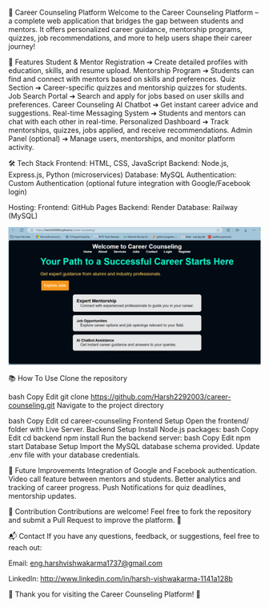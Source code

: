 🎯 Career Counseling Platform
Welcome to the Career Counseling Platform – a complete web application that bridges the gap between students and mentors.
It offers personalized career guidance, mentorship programs, quizzes, job recommendations, and more to help users shape their career journey!

🚀 Features
Student & Mentor Registration
➔ Create detailed profiles with education, skills, and resume upload.
Mentorship Program
➔ Students can find and connect with mentors based on skills and preferences.
Quiz Section
➔ Career-specific quizzes and mentorship quizzes for students.
Job Search Portal
➔ Search and apply for jobs based on user skills and preferences.
Career Counseling AI Chatbot
➔ Get instant career advice and suggestions.
Real-time Messaging System
➔ Students and mentors can chat with each other in real-time.
Personalized Dashboard
➔ Track mentorships, quizzes, jobs applied, and receive recommendations.
Admin Panel (optional)
➔ Manage users, mentorships, and monitor platform activity.

🛠️ Tech Stack
Frontend: HTML, CSS, JavaScript
Backend: Node.js, Express.js, Python (microservices)
Database: MySQL
Authentication: Custom Authentication (optional future integration with Google/Facebook login)

Hosting:
Frontend: GitHub Pages
Backend: Render
Database: Railway (MySQL)

![Project Screenshot](front_career.png)

📚 How To Use
Clone the repository

bash
Copy
Edit
git clone https://github.com/Harsh2292003/career-counseling.git
Navigate to the project directory

bash
Copy
Edit
cd career-counseling
Frontend Setup
Open the frontend/ folder with Live Server.
Backend Setup
Install Node.js packages:
bash
Copy
Edit
cd backend
npm install
Run the backend server:
bash
Copy
Edit
npm start
Database Setup
Import the MySQL database schema provided.
Update .env file with your database credentials.

🎯 Future Improvements
Integration of Google and Facebook authentication.
Video call feature between mentors and students.
Better analytics and tracking of career progress.
Push Notifications for quiz deadlines, mentorship updates.

🤝 Contribution
Contributions are welcome!
Feel free to fork the repository and submit a Pull Request to improve the platform. 🚀

📬 Contact
If you have any questions, feedback, or suggestions, feel free to reach out:

Email: eng.harshvishwakarma1737@gmail.com

LinkedIn: http://www.linkedin.com/in/harsh-vishwakarma-1141a128b

🌟 Thank you for visiting the Career Counseling Platform! 🌟

